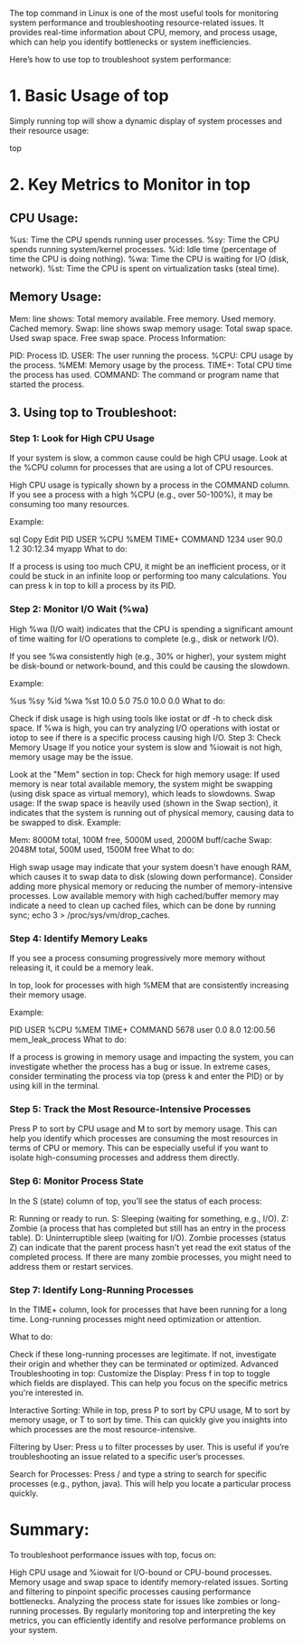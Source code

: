 The top command in Linux is one of the most useful tools for monitoring system performance and troubleshooting resource-related issues. It provides real-time information about CPU, memory, and process usage, which can help you identify bottlenecks or system inefficiencies.

Here’s how to use top to troubleshoot system performance:

# 1. Basic Usage of top
Simply running top will show a dynamic display of system processes and their resource usage:

top
# 2. Key Metrics to Monitor in top
## CPU Usage:

%us: Time the CPU spends running user processes.
%sy: Time the CPU spends running system/kernel processes.
%id: Idle time (percentage of time the CPU is doing nothing).
%wa: Time the CPU is waiting for I/O (disk, network).
%st: Time the CPU is spent on virtualization tasks (steal time).
## Memory Usage:

Mem: line shows:
Total memory available.
Free memory.
Used memory.
Cached memory.
Swap: line shows swap memory usage:
Total swap space.
Used swap space.
Free swap space.
Process Information:

PID: Process ID.
USER: The user running the process.
%CPU: CPU usage by the process.
%MEM: Memory usage by the process.
TIME+: Total CPU time the process has used.
COMMAND: The command or program name that started the process.
## 3. Using top to Troubleshoot:
### Step 1: Look for High CPU Usage
If your system is slow, a common cause could be high CPU usage. Look at the %CPU column for processes that are using a lot of CPU resources.

High CPU usage is typically shown by a process in the COMMAND column. If you see a process with a high %CPU (e.g., over 50-100%), it may be consuming too many resources.

Example:

sql
Copy
Edit
PID USER      %CPU  %MEM     TIME+  COMMAND
1234 user     90.0   1.2     30:12.34 myapp
What to do:

If a process is using too much CPU, it might be an inefficient process, or it could be stuck in an infinite loop or performing too many calculations.
You can press k in top to kill a process by its PID.
### Step 2: Monitor I/O Wait (%wa)
High %wa (I/O wait) indicates that the CPU is spending a significant amount of time waiting for I/O operations to complete (e.g., disk or network I/O).

If you see %wa consistently high (e.g., 30% or higher), your system might be disk-bound or network-bound, and this could be causing the slowdown.

Example:

%us %sy %id %wa %st
10.0 5.0 75.0 10.0 0.0
What to do:

Check if disk usage is high using tools like iostat or df -h to check disk space.
If %wa is high, you can try analyzing I/O operations with iostat or iotop to see if there is a specific process causing high I/O.
Step 3: Check Memory Usage
If you notice your system is slow and %iowait is not high, memory usage may be the issue.

Look at the "Mem" section in top:
Check for high memory usage: If used memory is near total available memory, the system might be swapping (using disk space as virtual memory), which leads to slowdowns.
Swap usage: If the swap space is heavily used (shown in the Swap section), it indicates that the system is running out of physical memory, causing data to be swapped to disk.
Example:


Mem: 8000M total, 100M free, 5000M used, 2000M buff/cache
Swap: 2048M total, 500M used, 1500M free
What to do:

High swap usage may indicate that your system doesn't have enough RAM, which causes it to swap data to disk (slowing down performance). Consider adding more physical memory or reducing the number of memory-intensive processes.
Low available memory with high cached/buffer memory may indicate a need to clean up cached files, which can be done by running sync; echo 3 > /proc/sys/vm/drop_caches.
### Step 4: Identify Memory Leaks
If you see a process consuming progressively more memory without releasing it, it could be a memory leak.

In top, look for processes with high %MEM that are consistently increasing their memory usage.

Example:

PID USER      %CPU %MEM   TIME+  COMMAND
5678 user     0.0  8.0  12:00.56 mem_leak_process
What to do:

If a process is growing in memory usage and impacting the system, you can investigate whether the process has a bug or issue.
In extreme cases, consider terminating the process via top (press k and enter the PID) or by using kill <PID> in the terminal.
### Step 5: Track the Most Resource-Intensive Processes
Press P to sort by CPU usage and M to sort by memory usage. This can help you identify which processes are consuming the most resources in terms of CPU or memory.
This can be especially useful if you want to isolate high-consuming processes and address them directly.
### Step 6: Monitor Process State
In the S (state) column of top, you’ll see the status of each process:

R: Running or ready to run.
S: Sleeping (waiting for something, e.g., I/O).
Z: Zombie (a process that has completed but still has an entry in the process table).
D: Uninterruptible sleep (waiting for I/O).
Zombie processes (status Z) can indicate that the parent process hasn't yet read the exit status of the completed process. If there are many zombie processes, you might need to address them or restart services.

### Step 7: Identify Long-Running Processes
In the TIME+ column, look for processes that have been running for a long time. Long-running processes might need optimization or attention.

What to do:

Check if these long-running processes are legitimate. If not, investigate their origin and whether they can be terminated or optimized.
Advanced Troubleshooting in top:
Customize the Display: Press f in top to toggle which fields are displayed. This can help you focus on the specific metrics you're interested in.

Interactive Sorting: While in top, press P to sort by CPU usage, M to sort by memory usage, or T to sort by time. This can quickly give you insights into which processes are the most resource-intensive.

Filtering by User: Press u to filter processes by user. This is useful if you’re troubleshooting an issue related to a specific user’s processes.

Search for Processes: Press / and type a string to search for specific processes (e.g., python, java). This will help you locate a particular process quickly.

# Summary:
To troubleshoot performance issues with top, focus on:

High CPU usage and %iowait for I/O-bound or CPU-bound processes.
Memory usage and swap space to identify memory-related issues.
Sorting and filtering to pinpoint specific processes causing performance bottlenecks.
Analyzing the process state for issues like zombies or long-running processes.
By regularly monitoring top and interpreting the key metrics, you can efficiently identify and resolve performance problems on your system.
